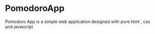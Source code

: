 # PomodoroApp
Pomodoro App is a simple web application designed with pure html , css and javascript 
